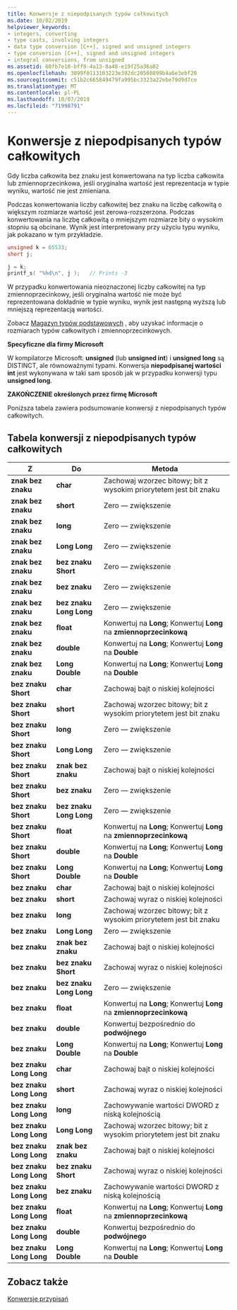 ```yaml
---
title: Konwersje z niepodpisanych typów całkowitych
ms.date: 10/02/2019
helpviewer_keywords:
- integers, converting
- type casts, involving integers
- data type conversion [C++], signed and unsigned integers
- type conversion [C++], signed and unsigned integers
- integral conversions, from unsigned
ms.assetid: 60fb7e10-bff9-4a13-8a48-e19f25a36a02
ms.openlocfilehash: 3099f0113103223e392dc20560899b4a6e3ebf20
ms.sourcegitcommit: c51b2c665849479fa995bc3323a22ebe79d9d7ce
ms.translationtype: MT
ms.contentlocale: pl-PL
ms.lasthandoff: 10/07/2019
ms.locfileid: "71998791"
---
```

# <a name="conversions-from-unsigned-integral-types"></a>Konwersje z niepodpisanych typów całkowitych

Gdy liczba całkowita bez znaku jest konwertowana na typ liczba całkowita lub zmiennoprzecinkowa, jeśli oryginalna wartość jest reprezentacja w typie wyniku, wartość nie jest zmieniana.

Podczas konwertowania liczby całkowitej bez znaku na liczbę całkowitą o większym rozmiarze wartość jest zerowa-rozszerzona. Podczas konwertowania na liczbę całkowitą o mniejszym rozmiarze bity o wysokim stopniu są obcinane. Wynik jest interpretowany przy użyciu typu wyniku, jak pokazano w tym przykładzie.

```C
unsigned k = 65533;
short j;

j = k;
printf_s( "%hd\n", j );   // Prints -3
```

W przypadku konwertowania nieoznaczonej liczby całkowitej na typ zmiennoprzecinkowy, jeśli oryginalna wartość nie może być reprezentowana dokładnie w typie wyniku, wynik jest następną wyższą lub mniejszą reprezentacją wartości.

Zobacz [Magazyn typów podstawowych](../c-language/storage-of-basic-types.md) , aby uzyskać informacje o rozmiarach typów całkowitych i zmiennoprzecinkowych.

**Specyficzne dla firmy Microsoft**

W kompilatorze Microsoft: **unsigned** (lub **unsigned int**) i **unsigned long** są DISTINCT, ale równoważnymi typami. Konwersja **niepodpisanej wartości int** jest wykonywana w taki sam sposób jak w przypadku konwersji typu **unsigned long**.

**ZAKOŃCZENIE określonych przez firmę Microsoft**

Poniższa tabela zawiera podsumowanie konwersji z niepodpisanych typów całkowitych.

## <a name="table-of-conversions-from-unsigned-integral-types"></a>Tabela konwersji z niepodpisanych typów całkowitych

|Z|Do|Metoda|
|----------|--------|------------|
|**znak bez znaku**|**char**|Zachowaj wzorzec bitowy; bit z wysokim priorytetem jest bit znaku|
|**znak bez znaku**|**short**|Zero — zwiększenie|
|**znak bez znaku**|**long**|Zero — zwiększenie|
|**znak bez znaku**|**Long Long**|Zero — zwiększenie|
|**znak bez znaku**|**bez znaku Short**|Zero — zwiększenie|
|**znak bez znaku**|**bez znaku**|Zero — zwiększenie|
|**znak bez znaku**|**bez znaku Long Long**|Zero — zwiększenie|
|**znak bez znaku**|**float**|Konwertuj na **Long**; Konwertuj **Long** na **zmiennoprzecinkową**|
|**znak bez znaku**|**double**|Konwertuj na **Long**; Konwertuj **Long** na **Double**|
|**znak bez znaku**|**Long Double**|Konwertuj na **Long**; Konwertuj **Long** na **Double**|
|**bez znaku Short**|**char**|Zachowaj bajt o niskiej kolejności|
|**bez znaku Short**|**short**|Zachowaj wzorzec bitowy; bit z wysokim priorytetem jest bit znaku|
|**bez znaku Short**|**long**|Zero — zwiększenie|
|**bez znaku Short**|**Long Long**|Zero — zwiększenie|
|**bez znaku Short**|**znak bez znaku**|Zachowaj bajt o niskiej kolejności|
|**bez znaku Short**|**bez znaku**|Zero — zwiększenie|
|**bez znaku Short**|**bez znaku Long Long**|Zero — zwiększenie|
|**bez znaku Short**|**float**|Konwertuj na **Long**; Konwertuj **Long** na **zmiennoprzecinkową**|
|**bez znaku Short**|**double**|Konwertuj na **Long**; Konwertuj **Long** na **Double**|
|**bez znaku Short**|**Long Double**|Konwertuj na **Long**; Konwertuj **Long** na **Double**|
|**bez znaku**|**char**|Zachowaj bajt o niskiej kolejności|
|**bez znaku**|**short**|Zachowaj wyraz o niskiej kolejności|
|**bez znaku**|**long**|Zachowaj wzorzec bitowy; bit z wysokim priorytetem jest bit znaku|
|**bez znaku**|**Long Long**|Zero — zwiększenie|
|**bez znaku**|**znak bez znaku**|Zachowaj bajt o niskiej kolejności|
|**bez znaku**|**bez znaku Short**|Zachowaj wyraz o niskiej kolejności|
|**bez znaku**|**bez znaku Long Long**|Zero — zwiększenie|
|**bez znaku**|**float**|Konwertuj na **Long**; Konwertuj **Long** na **zmiennoprzecinkową**|
|**bez znaku**|**double**|Konwertuj bezpośrednio do **podwójnego**|
|**bez znaku**|**Long Double**|Konwertuj na **Long**; Konwertuj **Long** na **Double**|
|**bez znaku Long Long**|**char**|Zachowaj bajt o niskiej kolejności|
|**bez znaku Long Long**|**short**|Zachowaj wyraz o niskiej kolejności|
|**bez znaku Long Long**|**long**|Zachowywanie wartości DWORD z niską kolejnością|
|**bez znaku Long Long**|**Long Long**|Zachowaj wzorzec bitowy; bit z wysokim priorytetem jest bit znaku|
|**bez znaku Long Long**|**znak bez znaku**|Zachowaj bajt o niskiej kolejności|
|**bez znaku Long Long**|**bez znaku Short**|Zachowaj wyraz o niskiej kolejności|
|**bez znaku Long Long**|**bez znaku**|Zachowywanie wartości DWORD z niską kolejnością|
|**bez znaku Long Long**|**float**|Konwertuj na **Long**; Konwertuj **Long** na **zmiennoprzecinkową**|
|**bez znaku Long Long**|**double**|Konwertuj bezpośrednio do **podwójnego**|
|**bez znaku Long Long**|**Long Double**|Konwertuj na **Long**; Konwertuj **Long** na **Double**|

## <a name="see-also"></a>Zobacz także

[Konwersje przypisań](../c-language/assignment-conversions.md)
